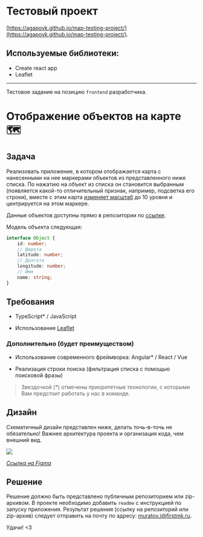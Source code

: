 # Тестовый проект

[https://agapovk.github.io/map-testing-project/](https://agapovk.github.io/map-testing-project/).

## Используемые библиотеки:

- Create react app
- Leaflet

---

Тестовое задание на позицию `frontend` разработчика.

# Отображение объектов на карте 🗺️

## Задача

Реализовать приложение, в котором отображается карта с нанесенными на нее маркерами объектов из представленного ниже списка.
По нажатию на объект из списка он становится выбранным (появляется какой-то отличительный признак, например, подсветка его строки),
вместе с этим карта [изменяет масштаб](https://leafletjs.com/reference-1.6.0.html#map-setzoom) до 10 уровня и центрируется на этом маркере.

Данные объектов доступны прямо в репозитории по [ссылке](https://raw.githubusercontent.com/waliot/test-tasks/master/assets/data/frontend-1-dataset.json).

Модель объекта следующая:

```ts
interface Object {
	id: number;
	// Широта
	latitude: number;
	// Долгота
	longitude: number;
	// Имя
	name: string;
}
```

## Требования

- TypeScript\* / JavaScript

- Использование [Leaflet](https://leafletjs.com/)

### Дополнительно (будет преимуществом)

- Использование современного фреймворка: Angular\* / React / Vue

- Реализация строки поиска (фильтрация списка с помощью поисковой фразы)

> Звездочкой (\*) отмечены приоритетные технологии, с которыми Вам предстоит работать у нас в команде.

## Дизайн

Схематичный дизайн представлен ниже, делать точь-в-точь не обязательно!
Важнее архитектура проекта и организация кода, чем внешний вид.

![](../assets/images/frontend-1-design.png)

_[Ссылка на Figma](https://www.figma.com/file/h0n3bPlbDcOBay3AQqcnGV/Frontend-design?node-id=0%3A1)_

## Решение

Решение должно быть представлено публичным репозиторием или zip-архивом.
В проекте необходимо добавить `readme` с инструкцией по запуску приложения.
Результат решения (ссылку на репозиторий или zip-архив) следует отправить на почту по адресу: muratov.i@firstmk.ru.

Удачи! <3
